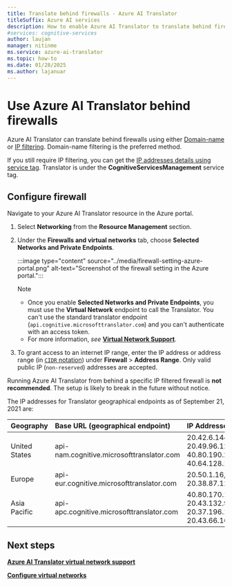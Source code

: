 ```yaml
---
title: Translate behind firewalls - Azure AI Translator
titleSuffix: Azure AI services
description: How to enable Azure AI Translator to translate behind firewalls using either domain-name or IP filtering.
#services: cognitive-services
author: laujan
manager: nitinme
ms.service: azure-ai-translator
ms.topic: how-to
ms.date: 01/28/2025
ms.author: lajanuar
---
```


# Use Azure AI Translator behind firewalls

Azure AI Translator can translate behind firewalls using either [Domain-name](/azure/firewall/dns-settings#dns-proxy-configuration) or [IP filtering](#configure-firewall). Domain-name filtering is the preferred method.

If you still require IP filtering, you can get the [IP addresses details using service tag](/azure/virtual-network/service-tags-overview#discover-service-tags-by-using-downloadable-json-files). Translator is under the **CognitiveServicesManagement** service tag.

## Configure firewall

 Navigate to your Azure AI Translator resource in the Azure portal.

1. Select **Networking** from the **Resource Management** section.
1. Under the **Firewalls and virtual networks** tab, choose **Selected Networks and Private Endpoints**.

   :::image type="content" source="../media/firewall-setting-azure-portal.png" alt-text="Screenshot of the firewall setting in the Azure portal.":::

   > [!NOTE]
   >
   > * Once you enable **Selected Networks and Private Endpoints**, you must use the **Virtual Network** endpoint to call the Translator. You can't use the standard translator endpoint (`api.cognitive.microsofttranslator.com`) and you can't authenticate with an access token.
   > * For more information, *see* [**Virtual Network Support**](../text-translation/reference/v3/reference.md#virtual-network-support).

1. To grant access to an internet IP range, enter the IP address or address range (in [`CIDR` notation](https://tools.ietf.org/html/rfc4632)) under **Firewall** > **Address Range**. Only valid public IP (`non-reserved`) addresses are accepted.

Running Azure AI Translator from behind a specific IP filtered firewall is **not recommended**. The setup is likely to break in the future without notice.

The IP addresses for Translator geographical endpoints as of September 21, 2021 are:

|Geography|Base URL (geographical endpoint)|IP Addresses|
|:--|:--|:--|
|United States|api-nam.cognitive.microsofttranslator.com|20.42.6.144, 20.49.96.128, 40.80.190.224, 40.64.128.192|
|Europe|api-eur.cognitive.microsofttranslator.com|20.50.1.16, 20.38.87.129|
|Asia Pacific|api-apc.cognitive.microsofttranslator.com|40.80.170.160, 20.43.132.96, 20.37.196.160, 20.43.66.16|

## Next steps

[**Azure AI Translator virtual network support**](../text-translation/reference/v3/reference.md#virtual-network-support)

[**Configure virtual networks**](../../cognitive-services-virtual-networks.md#grant-access-from-an-internet-ip-range)
